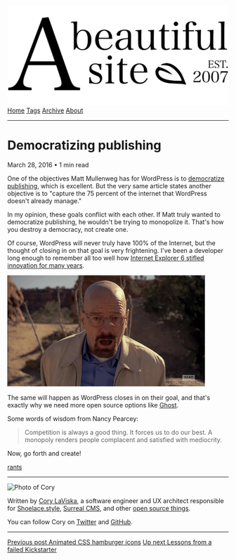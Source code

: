 <a href="../../index.html" class="header-link"><img src="../../images/logos/wordmark.svg" alt="A Beautiful Site" class="wordmark" /></a> <a href="../../index.html" class="nav-item">Home</a> <a href="../../tags/index.html" class="nav-item">Tags</a> <a href="../index.html" class="nav-item">Archive</a> <a href="../../about/index.html" class="nav-item">About</a>

------------------------------------------------------------------------

Democratizing publishing
========================

March 28, 2016 • 1 min read

One of the objectives Matt Mullenweg has for WordPress is to [democratize publishing](http://www.inc.com/glenn-leibowitz/meet-the-ceo-running-a-billion-dollar-company-with-no-offices-or-email.html), which is excellent. But the very same article states another objective is to "capture the 75 percent of the internet that WordPress doesn't already manage."

In my opinion, these goals conflict with each other. If Matt truly wanted to democratize publishing, he wouldn't be trying to monopolize it. That's how you destroy a democracy, not create one.

Of course, WordPress will never truly have 100% of the Internet, but the thought of closing in on that goal is very frightening. I've been a developer long enough to remember all too well how [Internet Explorer 6 stifled innovation for many years](http://mashable.com/2009/07/16/ie6-must-die/).

![Walter White Frightened](../../images/breaking-bad-frightened.gif)

The same will happen as WordPress closes in on their goal, and that's exactly why we need more open source options like [Ghost](https://ghost.org/).

Some words of wisdom from Nancy Pearcey:

> Competition is always a good thing. It forces us to do our best. A monopoly renders people complacent and satisfied with mediocrity.

Now, go forth and create!

<a href="../../tags/rants/index.html" class="post-tag">rants</a>

------------------------------------------------------------------------

<img src="http://0.gravatar.com/avatar/bf1b3b95fd5b096a3592247c29667b33?s=512" alt="Photo of Cory" class="avatar avatar-small" />

Written by [Cory LaViska](../../index-4.html), a software engineer and UX architect responsible for [Shoelace.style](https://shoelace.style/), [Surreal CMS](https://www.surrealcms.com/), and other [open source things](https://github.com/claviska).

You can follow Cory on [Twitter](https://twitter.com/claviska) and [GitHub](https://github.com/claviska).

------------------------------------------------------------------------

<a href="../animated-css-hamburger-icons/index.html" class="post-nav-previous"><span class="small">Previous post</span> Animated CSS hamburger icons</a> <a href="../lessons-from-a-failed-kickstarter/index.html" class="post-nav-next"><span class="small">Up next</span> Lessons from a failed Kickstarter</a>
